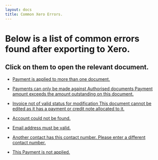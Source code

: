 ```yaml
---
layout: docs
title: Common Xero Errors.
---
```


#   Below is a list of common errors found after exporting to Xero. 
Click on them to open the relevant document.
-
* [Payment is applied to more than one document.](https://docs.garagehive.co.uk/docs/xero-payment-is-applied-to-more-than-one-document.html "Payment is applied to more than one document.")

* [Payments can only be made against Authorised documents Payment amount exceeds the amount outstanding on this document.](https://docs.garagehive.co.uk/docs/xero-payments-can-only-be-made-against-authorised-documents-payment-amount-exceeds-the-amount-outstanding-on-this-document.html "Payments can only be made against Authorised documents Payment amount exceeds the amount outstanding on this document.")


* [Invoice not of valid status for modification This document cannot be edited as it has a payment or credit note allocated to it.](https://docs.garagehive.co.uk/docs/xero-invoice-not-of-valid-status-for-modification-this-document-cannot-be-edited-as-it-has-a-payment-or-credit-note-allocated-to-it.html "Invoice not of valid status for modification This document cannot be edited as it has a payment or credit note allocated to it.")


* [Account could not be found.](https://docs.garagehive.co.uk/docs/xero-account-could-not-be-found.html "Account could not be found.")


* [Email address must be valid.](https://docs.garagehive.co.uk/docs/xero-Email-address-must-be-valid.html "Email address must be valid.")


* [Another contact has this contact number. Please enter a different contact number.](https://docs.garagehive.co.uk/docs/xero-another-contact-has-this-contact-number-please-enter-a-different-contact-number.html "Another contact has this contact number. Please enter a different contact number.")


* [This Payment is not applied.](https://docs.garagehive.co.uk/docs/xero-this-Payment-is-not-applied.html "This Payment is not applied.")
     	 	 